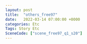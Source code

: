```yaml
---
layout: post
title:  "others_free97"
date:   2022-03-14 07:00:00 +0000
categories: Etc
Tags: Story Etc
SceneCode: ["scene_free97_q1_s20"]
---
```

